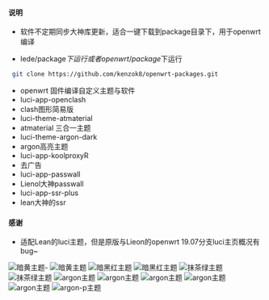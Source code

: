 ﻿#### 说明

* 软件不定期同步大神库更新，适合一键下载到package目录下，用于openwrt编译

* lede/package$下运行 或者openwrt/package$下运行

```bash
 git clone https://github.com/kenzok8/openwrt-packages.git
```

- openwrt 固件编译自定义主题与软件
- luci-app-openclash           
- clash图形简易版
- luci-theme-atmaterial        
- atmaterial 三合一主题
- luci-theme-argon-dark
-  argon高亮主题 
- luci-app-koolproxyR        
- 去广告
- luci-app-passwall           
- Lienol大神passwall
- luci-app-ssr-plus           
- lean大神的ssr

#### 感谢

- 适配Lean的luci主题，但是原版与Lieon的openwrt 19.07分支luci主页概况有bug~



![暗黄主题-](https://github.com/kenzok8/openwrt-packages/blob/master/screenshot/sshot-1.png)
![暗黄主题](https://github.com/kenzok8/openwrt-packages/blob/master/screenshot/sshot-2.png)
![暗黑红主题](https://github.com/kenzok8/openwrt-packages/blob/master/screenshot/sshot-3.png)
![暗黑红主题](https://github.com/kenzok8/openwrt-packages/blob/master/screenshot/sshot-4.png)
![抹茶绿主题](https://github.com/kenzok8/openwrt-packages/blob/master/screenshot/sshot-5.png)
![抹茶绿主题](https://github.com/kenzok8/openwrt-packages/blob/master/screenshot/sshot-6.png)
![argon主题](https://github.com/kenzok8/openwrt-packages/blob/master/screenshot/sshot-7.png)
![argon主题](https://github.com/kenzok8/openwrt-packages/blob/master/screenshot/sshot-8.png)
![argon主题](https://github.com/kenzok8/openwrt-packages/blob/master/screenshot/sshot-9.png)
![argon主题](https://github.com/kenzok8/openwrt-packages/blob/master/screenshot/sshot-10.png)
![argon主题](https://github.com/kenzok8/openwrt-packages/blob/master/screenshot/14.png)
![argon-p主题](https://github.com/kenzok8/openwrt-packages/blob/master/screenshot/15.png)

